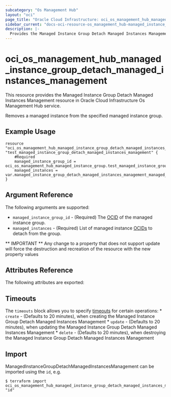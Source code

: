 ```yaml
---
subcategory: "Os Management Hub"
layout: "oci"
page_title: "Oracle Cloud Infrastructure: oci_os_management_hub_managed_instance_group_detach_managed_instances_management"
sidebar_current: "docs-oci-resource-os_management_hub-managed_instance_group_detach_managed_instances_management"
description: |-
  Provides the Managed Instance Group Detach Managed Instances Management resource in Oracle Cloud Infrastructure Os Management Hub service
---
```


# oci_os_management_hub_managed_instance_group_detach_managed_instances_management
This resource provides the Managed Instance Group Detach Managed Instances Management resource in Oracle Cloud Infrastructure Os Management Hub service.

Removes a managed instance from the specified managed instance group.


## Example Usage

```hcl
resource "oci_os_management_hub_managed_instance_group_detach_managed_instances_management" "test_managed_instance_group_detach_managed_instances_management" {
	#Required
	managed_instance_group_id = oci_os_management_hub_managed_instance_group.test_managed_instance_group.id
	managed_instances = var.managed_instance_group_detach_managed_instances_management_managed_instances
}
```

## Argument Reference

The following arguments are supported:

* `managed_instance_group_id` - (Required) The [OCID](https://docs.cloud.oracle.com/iaas/Content/General/Concepts/identifiers.htm) of the managed instance group.
* `managed_instances` - (Required) List of managed instance [OCIDs](https://docs.cloud.oracle.com/iaas/Content/General/Concepts/identifiers.htm) to detach from the group.


** IMPORTANT **
Any change to a property that does not support update will force the destruction and recreation of the resource with the new property values

## Attributes Reference

The following attributes are exported:


## Timeouts

The `timeouts` block allows you to specify [timeouts](https://registry.terraform.io/providers/oracle/oci/latest/docs/guides/changing_timeouts) for certain operations:
	* `create` - (Defaults to 20 minutes), when creating the Managed Instance Group Detach Managed Instances Management
	* `update` - (Defaults to 20 minutes), when updating the Managed Instance Group Detach Managed Instances Management
	* `delete` - (Defaults to 20 minutes), when destroying the Managed Instance Group Detach Managed Instances Management


## Import

ManagedInstanceGroupDetachManagedInstancesManagement can be imported using the `id`, e.g.

```
$ terraform import oci_os_management_hub_managed_instance_group_detach_managed_instances_management.test_managed_instance_group_detach_managed_instances_management "id"
```

